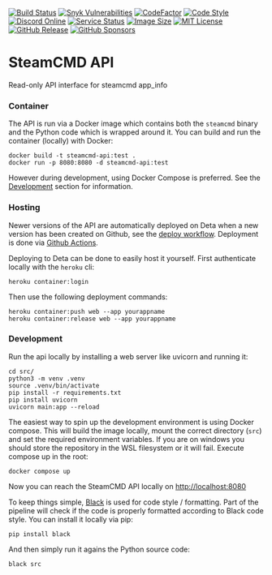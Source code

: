 [![Build Status](https://img.shields.io/github/workflow/status/steamcmd/api/Deploy.svg?logo=github)](https://github.com/steamcmd/api/actions)
[![Snyk Vulnerabilities](https://snyk.io/test/github/steamcmd/api/badge.svg?targetFile=requirements.txt)](https://snyk.io/test/github/steamcmd/api)
[![CodeFactor](https://www.codefactor.io/repository/github/steamcmd/api/badge)](https://www.codefactor.io/repository/github/steamcmd/api)
[![Code Style](https://img.shields.io/badge/code%20style-black-000000.svg)](https://github.com/python/black)
[![Discord Online](https://img.shields.io/discord/928592378711912488.svg)](https://discord.steamcmd.net)
[![Service Status](https://img.shields.io/static/v1?label=service&message=status&color=blue)](https://status.steamcmd.net)
[![Image Size](https://img.shields.io/docker/image-size/steamcmd/api/latest.svg)](https://hub.docker.com/r/steamcmd/api)
[![MIT License](https://img.shields.io/badge/license-MIT-blue.svg)](LICENSE)
[![GitHub Release](https://img.shields.io/github/v/release/steamcmd/api?label=version)](https://github.com/steamcmd/api/releases)
[![GitHub Sponsors](https://img.shields.io/github/sponsors/jonakoudijs)](https://github.com/sponsors/jonakoudijs)

# SteamCMD API

Read-only API interface for steamcmd app_info

### Container

The API is run via a Docker image which contains both the `steamcmd` binary and
the Python code which is wrapped around it. You can build and run the container
(locally) with Docker:
```
docker build -t steamcmd-api:test .
docker run -p 8080:8080 -d steamcmd-api:test
```
However during development, using Docker Compose is preferred.
See the [Development](#development) section for information.

### Hosting

Newer versions of the API are automatically deployed on Deta when a new version
has been created on Github, see the [deploy workflow](.github/workflows/deploy.yml).
Deployment is done via [Github Actions](https://github.com/steamcmd/api/actions).

Deploying to Deta can be done to easily host it yourself. First authenticate
locally with the `heroku` cli:
```
heroku container:login
```
Then use the following deployment commands:
```
heroku container:push web --app yourappname
heroku container:release web --app yourappname
```

### Development

Run the api locally by installing a web server like uvicorn and running it:
```
cd src/
python3 -m venv .venv
source .venv/bin/activate
pip install -r requirements.txt
pip install uvicorn
uvicorn main:app --reload
```

The easiest way to spin up the development environment is using Docker compose.
This will build the image locally, mount the correct directory (`src`) and set
the required environment variables. If you are on windows you should store the
repository in the WSL filesystem or it will fail. Execute compose up in the root:
```
docker compose up
```
Now you can reach the SteamCMD API locally on [http://localhost:8080](http://localhost:8080)

To keep things simple, [Black](https://github.com/python/black) is used for code
style / formatting. Part of the pipeline will check if the code is properly
formatted according to Black code style. You can install it locally via pip:
```
pip install black
```
And then simply run it agains the Python source code:
```
black src
```
